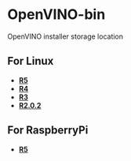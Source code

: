 # OpenVINO-bin
OpenVINO installer storage location

## For Linux
- **[R5](Linux/download_R5.sh)**
- **[R4](Linux/download_R4.sh)**
- **[R3](Linux/download_R3.sh)**
- **[R2.0.2](Linux/download_R2.0.2.sh)**

## For RaspberryPi
- **[R5](RaspberryPi/download_R5.sh)**
